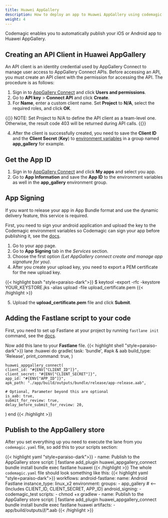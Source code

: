 ```yaml
---
title: Huawei AppGallery
description: How to deploy an app to Huawei AppGallery using codemagic.yaml
weight: 4
---
```


Codemagic enables you to automatically publish your iOS or Android app to Huawei AppGallery.

## Creating an API Client in Huawei AppGallery
An API client is an identity credential used by AppGallery Connect to manage user access to AppGallery Connect APIs. Before accessing an API, you must create an API client with the permission for accessing the API. The procedure is as follows:

1. Sign in to [AppGallery Connect](https://developer.huawei.com/consumer/en/service/josp/agc/index.html) and click **Users and permissions**.
2. Go to **API key** > **Connect API** and click **Create**.
3. For **Name**, enter a custom client name. Set **Project** to **N/A**, select the required roles, and click **OK**.

{{<notebox>}}
NOTE: Set Project to N/A to define the API client as a team-level one. Otherwise, the result code 403 will be returned during API calls.
{{</notebox>}}

4. After the client is successfully created, you need to save the **Client ID** and the **Client Secret** (**Key**) to [environment variables](/variables/environment-variable-groups/#storing-sensitive-valuesfiles) in a group named **app_gallery** for example.

## Get the App ID
1. Sign in to [AppGallery Connect](https://developer.huawei.com/consumer/en/service/josp/agc/index.html) and click **My apps** and select you app.
3. Go to **App Information** and save the **App ID** to the environment variables as well in the **app_gallery** environment group.

## App Signing
If you want to release your app in App Bundle format and use the dynamic delivery feature, this service is required.

First, you need to sign your android application and upload the key to the Codemagic environment variables so Codemagic can sign your app before publishing it, see the [docs](https://docs.codemagic.io/yaml-code-signing/signing-android/).

1. Go to your app page.
2. Go to **App Signing** tab in the *Services* section.
3. Choose the first option *(Let AppGallery connect create and manage app signature for you)*.
4. After you create your upload key, you need to export a PEM certificate for the new upload key.

{{< highlight bash "style=paraiso-dark">}}
$ keytool -export -rfc -keystore YOUR_KEYSTORE.jks -alias upload -file upload_certificate.pem
{{< /highlight >}}

5. Upload the **upload_certificate.pem** file and click **Submit**.

## Adding the Fastlane script to your code
First, you need to set up Fastlane at your project by running `fastlane init` command, see the [docs](https://docs.fastlane.tools/getting-started/android/setup/).

Now add this lane to your **Fastlane** file.
{{< highlight shell "style=paraiso-dark">}}
  lane :huawei do
    gradle(
      task: 'bundle', #apk & aab
      build_type: 'Release',
      print_command: true,
    )

    huawei_appgallery_connect(
    client_id: "#{ENV["CLIENT_ID"]}",
    client_secret: "#{ENV["CLIENT_SECRET"]}",
    app_id: "#{ENV["APP_ID"]}",
    apk_path: "./app/build/outputs/bundle/release/app-release.aab",

    # Optional, Parameter beyond this are optional
    is_aab: true,
    submit_for_review: true,
    delay_before_submit_for_review: 20,
)
  end
{{< /highlight >}}

## Publish to the AppGallery store
After you set everything up you need to execute the lane from you `codemagic.yaml` file, so add this to your scripts section:

{{< highlight yaml "style=paraiso-dark">}}
      - name: Publish to the AppGallery store
        script: |
          fastlane add_plugin huawei_appgallery_connect
          bundle install
          bundle exec fastlane huawei
{{< /highlight >}}
The whole `codemagic.yaml` file should look something like this:
{{< highlight yaml "style=paraiso-dark">}}
workflows:
  android-fastlane:
    name: Android Fastlane
    instance_type: linux_x2
    environment:
      groups:
        - app_gallery # <-- (Includes CLIENT_ID, CLIENT_SECRET, APP_ID)
      android_signing:
        - codemagic_test
    scripts:
      - chmod +x gradlew
      - name: Publish to the AppGallery store
        script: |
          fastlane add_plugin huawei_appgallery_connect
          bundle install
          bundle exec fastlane huawei
    artifacts:
      - app/build/outputs/**/**/*.aab
{{< /highlight >}}
